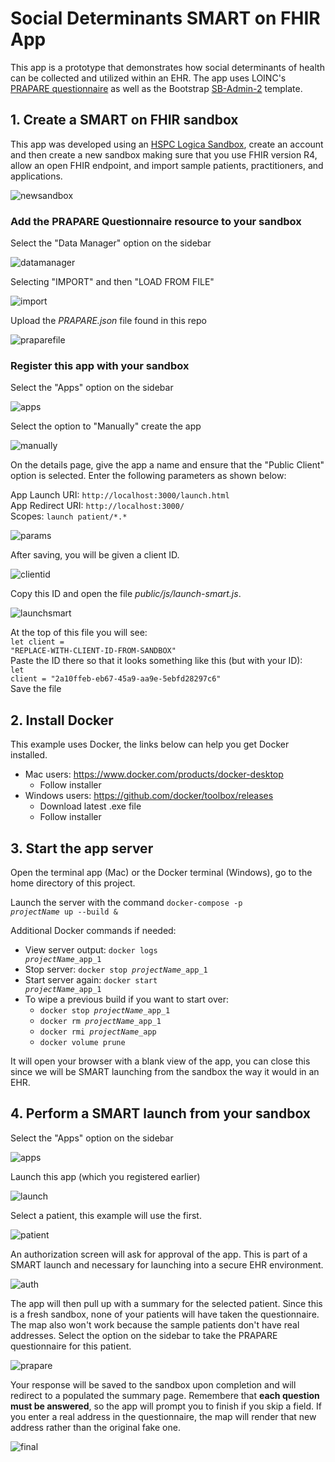 # Social Determinants SMART on FHIR App
This app is a prototype that demonstrates how social determinants of health can be collected and utilized within an EHR. The app uses LOINC's [PRAPARE questionnaire](https://loinc.org/93025-5/) as well as the Bootstrap [SB-Admin-2](https://github.com/BlackrockDigital/startbootstrap-sb-admin-2) template.

## 1. Create a SMART on FHIR sandbox
This app was developed using an [HSPC Logica Sandbox](https://sandbox.logicahealth.org/), create an account and then create a new sandbox making sure that you use FHIR version R4, allow an open FHIR endpoint, and import sample patients, practitioners, and applications.

![newsandbox](img/newsandbox.png)

### Add the PRAPARE Questionnaire resource to your sandbox

Select the "Data Manager" option on the sidebar

![datamanager](img/datamanager.png)

Selecting "IMPORT" and then "LOAD FROM FILE"

![import](img/import.png)

Upload the <i>PRAPARE.json</i> file found in this repo

![praparefile](img/praparefile.png)

### Register this app with your sandbox

Select the "Apps" option on the sidebar

![apps](img/apps.png)

Select the option to "Manually" create the app

![manually](img/manually.png)

On the details page, give the app a name and ensure that the "Public Client" option is selected. Enter the following parameters as shown below:

App Launch URI: <code>http://localhost:3000/launch.html</code><br>
App Redirect URI: <code>http://localhost:3000/</code><br>
Scopes: <code>launch patient/\*.\*</code>

![params](img/params.png)

After saving, you will be given a client ID.

![clientid](img/clientid.png)

Copy this ID and open the file <i>public/js/launch-smart.js</i>.

![launchsmart](img/launchsmart.png)

At the top of this file you will see: <br><code>let client = "REPLACE-WITH-CLIENT-ID-FROM-SANDBOX"</code><br>
Paste the ID there so that it looks something like this (but with your ID):<br>
<code>let client = "2a10ffeb-eb67-45a9-aa9e-5ebfd28297c6"</code><br> Save the file

## 2. Install Docker
This example uses Docker, the links below can help you get Docker installed.
* Mac users: https://www.docker.com/products/docker-desktop
    * Follow installer
* Windows users: https://github.com/docker/toolbox/releases
    * Download latest .exe file
    * Follow installer

## 3. Start the app server
Open the terminal app (Mac) or the Docker terminal (Windows), go to the home directory of this project.

Launch the server with the command <code>docker-compose -p <i>projectName</i> up --build &</code>

Additional Docker commands if needed:
* View server output: <code>docker logs <i>projectName</i>\_app_1</code>
* Stop server: <code>docker stop <i>projectName</i>\_app_1</code>
* Start server again: <code>docker start <i>projectName</i>\_app_1</code>
* To wipe a previous build if you want to start over:
    * <code>docker stop <i>projectName</i>\_app_1</code>
    * <code>docker rm <i>projectName</i>\_app_1</code>
    * <code>docker rmi <i>projectName</i>\_app</code>
    * <code>docker volume prune</code>

It will open your browser with a blank view of the app, you can close this since we will be SMART launching from the sandbox the way it would in an EHR.

## 4. Perform a SMART launch from your sandbox
Select the "Apps" option on the sidebar

![apps](img/apps.png)

Launch this app (which you registered earlier)

![launch](img/launch.png)

Select a patient, this example will use the first.

![patient](img/patient.png)

An authorization screen will ask for approval of the app. This is part of a SMART launch and necessary for launching into a secure EHR environment.

![auth](img/auth.png)

The app will then pull up with a summary for the selected patient. Since this is a fresh sandbox, none of your patients will have taken the questionnaire. The map also won't work because the sample patients don't have real addresses. Select the option on the sidebar to take the PRAPARE questionnaire for this patient.

![prapare](img/prapare.png)

Your response will be saved to the sandbox upon completion and will redirect to a populated the summary page. Remembere that <b>each question must be answered</b>, so the app will prompt you to finish if you skip a field. If you enter a real address in the questionnaire, the map will render that new address rather than the original fake one.

![final](img/final.png)

